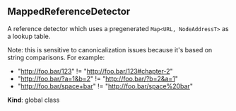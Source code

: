 <a name="MappedReferenceDetector"></a>

## MappedReferenceDetector
A reference detector which uses a pregenerated `Map<URL, NodeAddressT>` as a
lookup table.

Note: this is sensitive to canonicalization issues because it's based on string
comparisons. For example:
- "http://foo.bar/123" != "http://foo.bar/123#chapter-2"
- "http://foo.bar/?a=1&b=2" != "http://foo.bar/?b=2&a=1"
- "http://foo.bar/space+bar" != "http://foo.bar/space%20bar"

**Kind**: global class  
